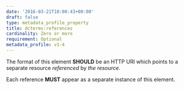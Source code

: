 ```yaml
---
date: '2016-03-21T10:00:43+00:00'
draft: false
type: metadata_profile_property
title: dcterms:references
cardinality: Zero or more
requirement: Optional
metadata_profile: v1-4
---
```

The format of this element **SHOULD** be an HTTP URI which points to a separate resource *referenced* by *the resource*.

Each reference **MUST** appear as a separate instance of this element.
